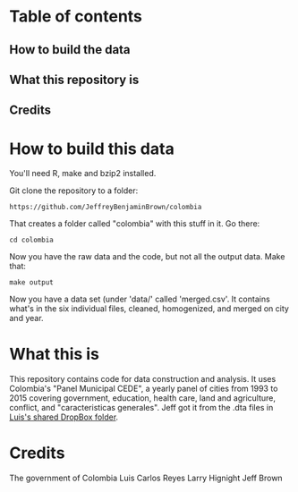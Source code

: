# Table of contents

## How to build the data
## What this repository is
## Credits


# How to build this data

You'll need R, make and bzip2 installed.

Git clone the repository to a folder:
```
https://github.com/JeffreyBenjaminBrown/colombia
```

That creates a folder called "colombia" with this stuff in it. Go there:
```
cd colombia
```

Now you have the raw data and the code, but not all the output data. Make that:
```
make output
```

Now you have a data set (under 'data/' called 'merged.csv'. It contains what's in the six individual files, cleaned, homogenized, and merged on city and year.


# What this is

This repository contains code for data construction and analysis. It uses Colombia's "Panel Municipal CEDE", a yearly panel of cities from 1993 to 2015 covering government, education, health care, land and agriculture, conflict, and "caracteristicas generales". Jeff got it from the .dta files in [Luis's shared DropBox folder](https://www.dropbox.com/sh/3vwshykuw8l7z40/AACvyFjDSCz6ztLhUJNJqUWWa?dl=0).


# Credits
The government of Colombia
Luis Carlos Reyes
Larry Hignight
Jeff Brown

